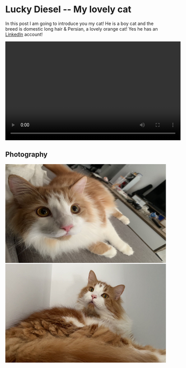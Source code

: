 # Lucky Diesel -- My lovely cat

In this post I am going to introduce you my cat! 
He is a boy cat and the breed is domestic long hair & Persian, a lovely orange cat!
Yes he has an [LinkedIn](https://www.linkedin.com/in/lucky-diesel-2008a8251/) account!

<video width="550" height="310" controls>
  <source src="/images/diesel.MP4" type="video/mp4">
  
</video>


## Photography
<img src="/images/diesel3.png" alt="diesel3" width="550" height="310"> 

<img src="/images/diesel4.png" alt="diesel4" width="550" height="310">
